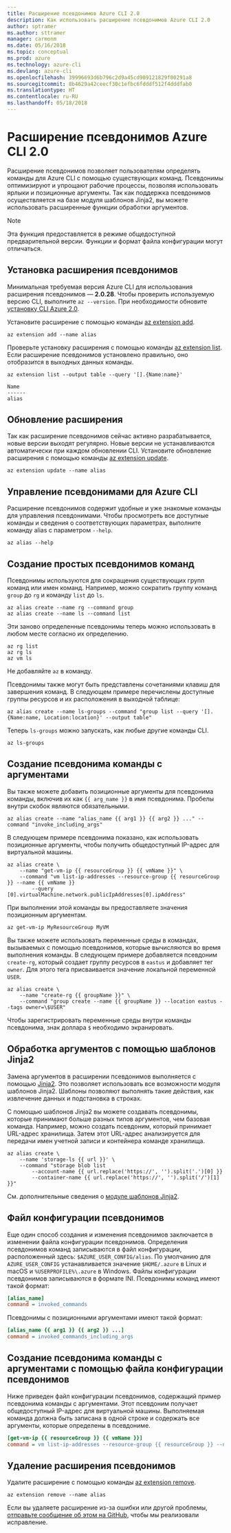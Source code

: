 ```yaml
---
title: Расширение псевдонимов Azure CLI 2.0
description: Как использовать расширение псевдонимов Azure CLI 2.0
author: sptramer
ms.author: sttramer
manager: carmonm
ms.date: 05/16/2018
ms.topic: conceptual
ms.prod: azure
ms.technology: azure-cli
ms.devlang: azure-cli
ms.openlocfilehash: 39996693d6b796c2d9a45cd909121829f00291a8
ms.sourcegitcommit: 8b4629a42ceecf30c1efbc6fdddf512f4dddfab0
ms.translationtype: HT
ms.contentlocale: ru-RU
ms.lasthandoff: 05/18/2018
---
```

# <a name="the-azure-cli-20-alias-extension"></a>Расширение псевдонимов Azure CLI 2.0

Расширение псевдонимов позволяет пользователям определять команды для Azure CLI с помощью существующих команд. Псевдонимы оптимизируют и упрощают рабочие процессы, позволяя использовать ярлыки и позиционные аргументы. Так как поддержка псевдонимов осуществляется на базе модуля шаблонов Jinja2, вы можете использовать расширенные функции обработки аргументов.

> [!NOTE]
> Эта функция предоставляется в режиме общедоступной предварительной версии. Функции и формат файла конфигурации могут отличаться.

## <a name="install-the-alias-extension"></a>Установка расширения псевдонимов

Минимальная требуемая версия Azure CLI для использования расширения псевдонимов — **2.0.28**. Чтобы проверить используемую версию CLI, выполните `az --version`. При необходимости обновите [установку CLI Azure 2.0](./install-azure-cli.md).

Установите расширение с помощью команды [az extension add](/cli/azure/extension#az-extension-add).

```azurecli-interactive
az extension add --name alias
```

Проверьте установку расширения с помощью команды [az extension list](/cli/azure/extension#az-extension-list). Если расширение псевдонимов установлено правильно, оно отобразится в выходных данных команды.

```azurecli-interactive
az extension list --output table --query '[].{Name:name}'
```

```output
Name
------
alias
```

## <a name="keep-the-extension-up-to-date"></a>Обновление расширения

Так как расширение псевдонимов сейчас активно разрабатывается, новые версии выходят регулярно. Новые версии не устанавливаются автоматически при каждом обновлении CLI. Установите обновление расширения с помощью команды [az extension update](/cli/azure/extension#az-extension-update).

```azurecli-interactive
az extension update --name alias
```

## <a name="manage-aliases-for-the-azure-cli"></a>Управление псевдонимами для Azure CLI

Расширение псевдонимов содержит удобные и уже знакомые команды для управления псевдонимами. Чтобы просмотреть все доступные команды и сведения о соответствующих параметрах, выполните команду alias с параметром `--help`.

```azurecli-interactive
az alias --help
```

## <a name="create-simple-alias-commands"></a>Создание простых псевдонимов команд

Псевдонимы используются для сокращения существующих групп команд или имен команд. Например, можно сократить группу команд `group` до `rg` и команду `list` до `ls`.

```azurecli-interactive
az alias create --name rg --command group
az alias create --name ls --command list
```

Эти заново определенные псевдонимы теперь можно использовать в любом месте согласно их определению.

```azurecli-interactive
az rg list
az rg ls
az vm ls
```

Не добавляйте `az` в команду.

Псевдонимы также могут быть представлены сочетаниями клавиш для завершения команд. В следующем примере перечислены доступные группы ресурсов и их расположения в выходной таблице:

```azurecli-interactive
az alias create --name ls-groups --command "group list --query '[].{Name:name, Location:location}' --output table"
```

Теперь `ls-groups` можно запускать, как любые другие команды CLI.

```azurecli-interactive
az ls-groups
```

## <a name="create-an-alias-command-with-arguments"></a>Создание псевдонима команды с аргументами

Вы также можете добавить позиционные аргументы для псевдонима команды, включив их как `{{ arg_name }}` в имя псевдонима. Пробелы внутри скобок являются обязательными.

```azurecli-interactive
az alias create --name "alias_name {{ arg1 }} {{ arg2 }} ..." --command "invoke_including_args"
```

В следующем примере псевдонима показано, как использовать позиционные аргументы, чтобы получить общедоступный IP-адрес для виртуальной машины.

```azurecli-interactive
az alias create \
    --name "get-vm-ip {{ resourceGroup }} {{ vmName }}" \
    --command "vm list-ip-addresses --resource-group {{ resourceGroup }} --name {{ vmName }}
        --query [0].virtualMachine.network.publicIpAddresses[0].ipAddress"
```

При выполнении этой команды вы предоставляете значения позиционным аргументам.

```azurecli-interactive
az get-vm-ip MyResourceGroup MyVM
```

Вы также можете использовать переменные среды в командах, вызываемых с помощью псевдонимов, которые вычисляются во время выполнения команды. В следующем примере добавляется псевдоним `create-rg`, который создает группу ресурсов в `eastus` и добавляет тег `owner`. Для этого тега присваивается значение локальной переменной `USER`.

```azurecli-interactive
az alias create \
    --name "create-rg {{ groupName }}" \
    --command "group create --name {{ groupName }} --location eastus --tags owner=\$USER"
```

Чтобы зарегистрировать переменные среды внутри команды псевдонима, знак доллара `$` необходимо экранировать.

## <a name="process-arguments-using-jinja2-templates"></a>Обработка аргументов с помощью шаблонов Jinja2

Замена аргументов в расширении псевдонимов выполняется с помощью [Jinja2](http://jinja.pocoo.org/docs/2.10/). Это позволяет использовать все возможности модуля шаблонов Jinja2. Шаблоны позволяют выполнять такие действия, как извлечение данных и подстановка в строках.

С помощью шаблонов Jinja2 вы можете создавать псевдонимы, которые принимают больше разных типов аргументов, чем базовая команда. Например, можно создать псевдоним, который принимает URL-адрес хранилища. Затем этот URL-адрес анализируется для передачи имен учетной записи и контейнера команде хранилища.

```azurecli-interactive
az alias create \
    --name 'storage-ls {{ url }}' \
    --command "storage blob list
        --account-name {{ url.replace('https://', '').split('.')[0] }}
        --container-name {{ url.replace('https://', '').split('/')[1] }}"
```

См. дополнительные сведения о [модуле шаблонов Jinja2](http://jinja.pocoo.org/docs/2.10/templates/).

## <a name="alias-configuration-file"></a>Файл конфигурации псевдонимов

Еще один способ создания и изменения псевдонимов заключается в изменении файла конфигурации псевдонимов. Определения псевдонимов команд записываются в файл конфигурации, расположенный здесь: `$AZURE_USER_CONFIG/alias`. По умолчанию для `AZURE_USER_CONFIG` устанавливается значение `$HOME/.azure` в Linux и macOS и `%USERPROFILE%\.azure` в Windows. Файлы конфигурации псевдонимов записываются в формате INI. Псевдонимы команд имеют такой формат:

```ini
[alias_name]
command = invoked_commands
```

Псевдонимы с позиционными аргументами имеют такой формат:

```ini
[alias_name {{ arg1 }} {{ arg2 }} ...]
command = invoked_commands_including_args
```

## <a name="create-an-alias-command-with-arguments-via-the-alias-configuration-file"></a>Создание псевдонима команды с аргументами с помощью файла конфигурации псевдонимов

Ниже приведен файл конфигурации псевдонимов, содержащий пример псевдонима команды с аргументами. Этот псевдоним получает общедоступный IP-адрес для виртуальной машины. Выполняемая команда должна быть записана в одной строке и содержать все аргументы, которые определены в псевдониме.

```ini
[get-vm-ip {{ resourceGroup }} {{ vmName }}]
command = vm list-ip-addresses --resource-group {{ resourceGroup }} --name {{ vmName }} --query [0].virtualMachine.network.publicIpAddresses[0].ipAddress
```

## <a name="uninstall-the-alias-extension"></a>Удаление расширения псевдонимов

Удалите расширение с помощью команды [az extension remove](/cli/azure/extension#az-extension-remove).

```azurecli-interactive
az extension remove --name alias
```

Если вы удаляете расширение из-за ошибки или другой проблемы, [отправьте сообщение об этом на GitHub](https://github.com/Azure/azure-cli-extensions/issues), чтобы мы реализовали исправление.

